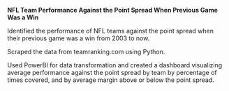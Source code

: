 **NFL Team Performance Against the Point Spread When Previous Game Was a Win**

Identified the performance of NFL teams against the point spread when their previous game was a win from 2003 to now.

Scraped the data from teamranking.com using Python.

Used PowerBI for data transformation and created a dashboard visualizing average performance against the point spread by team by percentage of times covered, and by average margin above or below the point spread.




